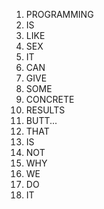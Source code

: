 1. PROGRAMMING
2. IS
3. LIKE
4. SEX
5. IT
6. CAN
7. GIVE
8. SOME
9. CONCRETE
10. RESULTS
11. BUTT...
12. THAT
13. IS
14. NOT
15. WHY
16. WE
17. DO
18. IT